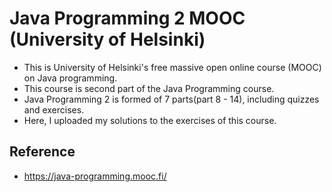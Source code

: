 # Java Programming 2 MOOC (University of Helsinki)
- This is University of Helsinki's free massive open online course (MOOC) on Java programming.
- This course is second part of the Java Programming course.
- Java Programming 2 is formed of 7 parts(part 8 - 14), including quizzes and exercises.
- Here, I uploaded my solutions to the exercises of this course.

## Reference
- https://java-programming.mooc.fi/

